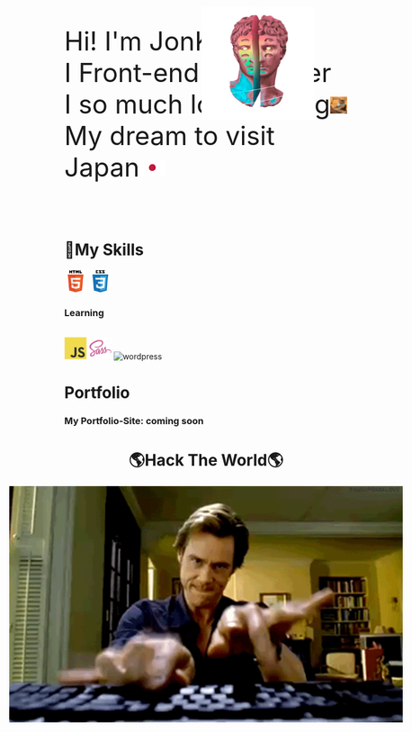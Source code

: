 <img src="аа.png" weidth="100px" height="200px" style="position: absolute;    
right: 30%;
">

<p style="font-size:46px;">Hi! I'm JonKilo<br>
    I Front-end Developer<br>
    I so much love koding<img src="cat-typing.gif" weidth="30px" height="30px">
    <br>
    My dream to visit Japan<img src="japan.gif" weidth="30px" height="30px">
</p>

<br>

<h1>💼My Skills</h1>

<p align="left">
<img src="https://raw.githubusercontent.com/devicons/devicon/master/icons/html5/html5-original-wordmark.svg" alt="html5" width="40" height="40"/>
<img src="https://raw.githubusercontent.com/devicons/devicon/master/icons/css3/css3-original-wordmark.svg" alt="css3" width="40" height="40"/>
<h3>Learning</h3> 
<br>
<img src="https://raw.githubusercontent.com/devicons/devicon/master/icons/javascript/javascript-original.svg" alt="javascript" width="40" height="40"/>
<img src="https://raw.githubusercontent.com/devicons/devicon/master/icons/sass/sass-original.svg" alt="sass" width="40" height="40"/>
<img src="https://upload.wikimedia.org/wikipedia/commons/thumb/9/98/WordPress_blue_logo.svg/1024px-WordPress_blue_logo.svg.png" alt="wordpress" width="40" height="40"/>
</p>

<h1>Portfolio</h1>
<h3>My Portfolio-Site: coming soon</h3>

<h1></h1>
<h1 align="center">🌎Hack The World🌎</h1>
<img src="hackworld.gif" style="
position: absolute;    
left: 50%;
transform: translate(-50%);" width="700px" />





